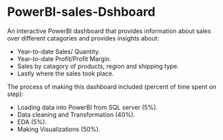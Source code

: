 # PowerBI-sales-Dshboard

An interactive PowerBI dashboard that provides information about sales over different catagories and provides insights about:
- Year-to-date Sales/ Quantity.
- Year-to-date Profit/Profit Margin.
- Sales by catagory of products, region and shipping type.
- Lastly where the sales took place.

The process of making this dashboard included (percent of time spent on step):
- Loading data into PowerBI from SQL server (5%).
- Data cleaning and Transformation (40%).
- EDA (5%).
- Making Visualizations (50%).
